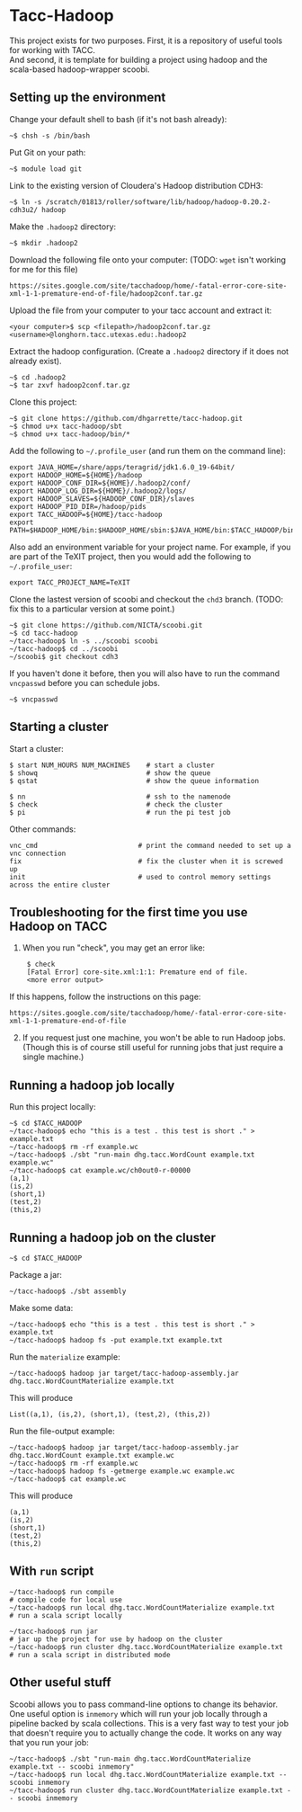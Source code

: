 Tacc-Hadoop
===========

This project exists for two purposes.  First, it is a repository of useful tools for working with TACC.  
And second, it is template for building a project using hadoop and the scala-based hadoop-wrapper scoobi.


Setting up the environment
--------------------------

Change your default shell to bash (if it's not bash already):

    ~$ chsh -s /bin/bash

Put Git on your path:

    ~$ module load git

Link to the existing version of Cloudera's Hadoop distribution CDH3:

    ~$ ln -s /scratch/01813/roller/software/lib/hadoop/hadoop-0.20.2-cdh3u2/ hadoop

Make the `.hadoop2` directory:

    ~$ mkdir .hadoop2

Download the following file onto your computer: (TODO: `wget` isn't working for me for this file)

    https://sites.google.com/site/tacchadoop/home/-fatal-error-core-site-xml-1-1-premature-end-of-file/hadoop2conf.tar.gz

Upload the file from your computer to your tacc account and extract it:

    <your computer>$ scp <filepath>/hadoop2conf.tar.gz <username>@longhorn.tacc.utexas.edu:.hadoop2

Extract the hadoop configuration.  (Create a `.hadoop2` directory if it does not already exist).

    ~$ cd .hadoop2
    ~$ tar zxvf hadoop2conf.tar.gz

Clone this project:

    ~$ git clone https://github.com/dhgarrette/tacc-hadoop.git
    ~$ chmod u+x tacc-hadoop/sbt
    ~$ chmod u+x tacc-hadoop/bin/*

Add the following to `~/.profile_user` (and run them on the command line):

    export JAVA_HOME=/share/apps/teragrid/jdk1.6.0_19-64bit/
    export HADOOP_HOME=${HOME}/hadoop
    export HADOOP_CONF_DIR=${HOME}/.hadoop2/conf/
    export HADOOP_LOG_DIR=${HOME}/.hadoop2/logs/
    export HADOOP_SLAVES=${HADOOP_CONF_DIR}/slaves
    export HADOOP_PID_DIR=/hadoop/pids
    export TACC_HADOOP=${HOME}/tacc-hadoop
    export PATH=$HADOOP_HOME/bin:$HADOOP_HOME/sbin:$JAVA_HOME/bin:$TACC_HADOOP/bin:$PATH

Also add an environment variable for your project name.  For example, if you are part of
the TeXIT project, then you would add the following to `~/.profile_user`:

    export TACC_PROJECT_NAME=TeXIT

Clone the lastest version of scoobi and checkout the `chd3` branch. (TODO: fix this to a particular version at some point.)

    ~$ git clone https://github.com/NICTA/scoobi.git
    ~$ cd tacc-hadoop
    ~/tacc-hadoop$ ln -s ../scoobi scoobi
    ~/tacc-hadoop$ cd ../scoobi
    ~/scoobi$ git checkout cdh3

If you haven't done it before, then you will also have to run the command `vncpasswd` before you can schedule jobs.

    ~$ vncpasswd


Starting a cluster
------------------

Start a cluster:

    $ start NUM_HOURS NUM_MACHINES    # start a cluster
    $ showq                           # show the queue
    $ qstat                           # show the queue information

    $ nn                              # ssh to the namenode
    $ check                           # check the cluster
    $ pi                              # run the pi test job

Other commands:

    vnc_cmd                         # print the command needed to set up a vnc connection
    fix                             # fix the cluster when it is screwed up
    init                            # used to control memory settings across the entire cluster


Troubleshooting for the first time you use Hadoop on TACC
---------------------------------------------------------

1. When you run "check", you may get an error like:
 
        $ check
        [Fatal Error] core-site.xml:1:1: Premature end of file.
        <more error output>

  If this happens, follow the instructions on this page:

    https://sites.google.com/site/tacchadoop/home/-fatal-error-core-site-xml-1-1-premature-end-of-file


2. If you request just one machine, you won't be able to run Hadoop jobs. (Though this is of course 
still useful for running jobs that just require a single machine.)


Running a hadoop job locally
----------------------------

Run this project locally:

    ~$ cd $TACC_HADOOP
    ~/tacc-hadoop$ echo "this is a test . this test is short ." > example.txt
    ~/tacc-hadoop$ rm -rf example.wc
    ~/tacc-hadoop$ ./sbt "run-main dhg.tacc.WordCount example.txt example.wc"
    ~/tacc-hadoop$ cat example.wc/ch0out0-r-00000
    (a,1)
    (is,2)
    (short,1)
    (test,2)
    (this,2)


Running a hadoop job on the cluster
-----------------------------------

    ~$ cd $TACC_HADOOP

Package a jar:

    ~/tacc-hadoop$ ./sbt assembly
    
Make some data:
    
    ~/tacc-hadoop$ echo "this is a test . this test is short ." > example.txt
    ~/tacc-hadoop$ hadoop fs -put example.txt example.txt

Run the `materialize` example:

    ~/tacc-hadoop$ hadoop jar target/tacc-hadoop-assembly.jar dhg.tacc.WordCountMaterialize example.txt
    
This will produce

    List((a,1), (is,2), (short,1), (test,2), (this,2))

Run the file-output example:

    ~/tacc-hadoop$ hadoop jar target/tacc-hadoop-assembly.jar dhg.tacc.WordCount example.txt example.wc
    ~/tacc-hadoop$ rm -rf example.wc
    ~/tacc-hadoop$ hadoop fs -getmerge example.wc example.wc
    ~/tacc-hadoop$ cat example.wc

This will produce

    (a,1)
    (is,2)
    (short,1)
    (test,2)
    (this,2)


With `run` script
-----------------

    ~/tacc-hadoop$ run compile                                                # compile code for local use
    ~/tacc-hadoop$ run local dhg.tacc.WordCountMaterialize example.txt        # run a scala script locally

    ~/tacc-hadoop$ run jar                                                    # jar up the project for use by hadoop on the cluster
    ~/tacc-hadoop$ run cluster dhg.tacc.WordCountMaterialize example.txt      # run a scala script in distributed mode


Other useful stuff
------------------

Scoobi allows you to pass command-line options to change its behavior.  One useful
option is `inmemory` which will run your job locally through a pipeline backed by
scala collections.  This is a very fast way to test your job that doesn't require
you to actually change the code.  It works on any way that you run your job:

    ~/tacc-hadoop$ ./sbt "run-main dhg.tacc.WordCountMaterialize example.txt -- scoobi inmemory"
    ~/tacc-hadoop$ run local dhg.tacc.WordCountMaterialize example.txt -- scoobi inmemory
    ~/tacc-hadoop$ run cluster dhg.tacc.WordCountMaterialize example.txt -- scoobi inmemory
